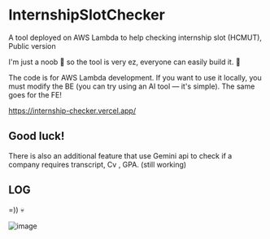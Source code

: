 # InternshipSlotChecker
A tool deployed on AWS Lambda to help checking internship slot (HCMUT), Public version

I'm just a noob 🥹 so the tool is very ez, everyone can easily build it. 🥹

The code is for AWS Lambda development. If you want to use it locally, you must modify the BE (you can try using an AI tool — it's simple). The same goes for the FE!

https://internship-checker.vercel.app/
## Good luck!

There is also an additional feature that use Gemini api to check if a company requires transcript, Cv , GPA. (still working)

## LOG

=)) 💀

![image](https://github.com/user-attachments/assets/33586998-165d-460f-876f-2f9d272c29c2)

